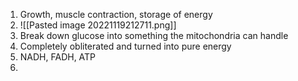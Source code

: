 1. Growth, muscle contraction, storage of energy
2. ![[Pasted image 20221119212711.png]]
3. Break down glucose into something the mitochondria can handle
4. Completely obliterated and turned into pure energy
5. NADH, FADH, ATP
6. 